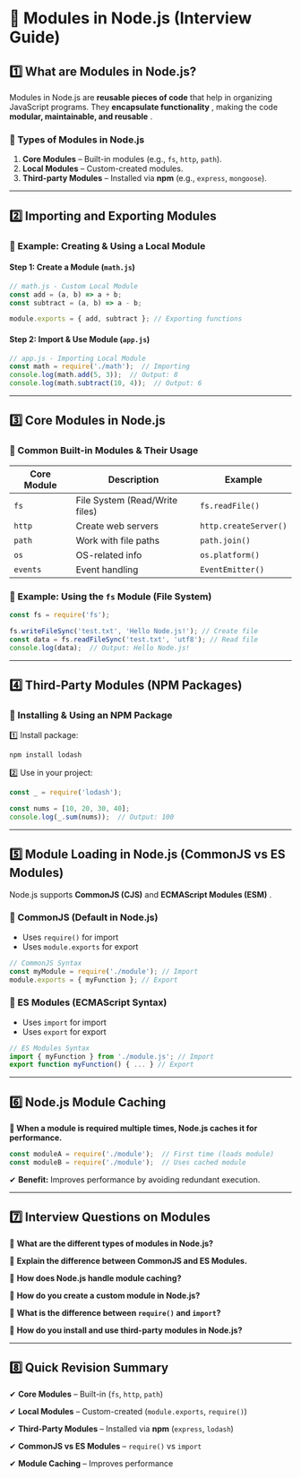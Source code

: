 # **📌 Modules in Node.js (Interview Guide)**

## **1️⃣ What are Modules in Node.js?**

Modules in Node.js are **reusable pieces of code** that help in organizing JavaScript programs. They  **encapsulate functionality** , making the code  **modular, maintainable, and reusable** .

### **🔹 Types of Modules in Node.js**

1. **Core Modules** – Built-in modules (e.g., `fs`, `http`, `path`).
2. **Local Modules** – Custom-created modules.
3. **Third-party Modules** – Installed via **npm** (e.g., `express`, `mongoose`).

---

## **2️⃣ Importing and Exporting Modules**

### **🔹 Example: Creating & Using a Local Module**

#### **Step 1: Create a Module (`math.js`)**

```js
// math.js - Custom Local Module
const add = (a, b) => a + b;
const subtract = (a, b) => a - b;

module.exports = { add, subtract }; // Exporting functions
```

#### **Step 2: Import & Use Module (`app.js`)**

```js
// app.js - Importing Local Module
const math = require('./math');  // Importing
console.log(math.add(5, 3));  // Output: 8
console.log(math.subtract(10, 4));  // Output: 6
```

---

## **3️⃣ Core Modules in Node.js**

### **🔹 Common Built-in Modules & Their Usage**

| Core Module | Description                    | Example                 |
| ----------- | ------------------------------ | ----------------------- |
| `fs`      | File System (Read/Write files) | `fs.readFile()`       |
| `http`    | Create web servers             | `http.createServer()` |
| `path`    | Work with file paths           | `path.join()`         |
| `os`      | OS-related info                | `os.platform()`       |
| `events`  | Event handling                 | `EventEmitter()`      |

### **🔹 Example: Using the `fs` Module (File System)**

```js
const fs = require('fs');

fs.writeFileSync('test.txt', 'Hello Node.js!'); // Create file
const data = fs.readFileSync('test.txt', 'utf8'); // Read file
console.log(data);  // Output: Hello Node.js!
```

---

## **4️⃣ Third-Party Modules (NPM Packages)**

### **🔹 Installing & Using an NPM Package**

1️⃣ Install package:

```sh
npm install lodash
```

2️⃣ Use in your project:

```js
const _ = require('lodash');

const nums = [10, 20, 30, 40];
console.log(_.sum(nums));  // Output: 100
```

---

## **5️⃣ Module Loading in Node.js (CommonJS vs ES Modules)**

Node.js supports **CommonJS (CJS)** and  **ECMAScript Modules (ESM)** .

### **🔹 CommonJS (Default in Node.js)**

* Uses `require()` for import
* Uses `module.exports` for export

```js
// CommonJS Syntax
const myModule = require('./module'); // Import
module.exports = { myFunction }; // Export
```

### **🔹 ES Modules (ECMAScript Syntax)**

* Uses `import` for import
* Uses `export` for export

```js
// ES Modules Syntax
import { myFunction } from './module.js'; // Import
export function myFunction() { ... } // Export
```

---

## **6️⃣ Node.js Module Caching**

**🔹 When a module is required multiple times, Node.js caches it for performance.**

```js
const moduleA = require('./module');  // First time (loads module)
const moduleB = require('./module');  // Uses cached module
```

✔ **Benefit:** Improves performance by avoiding redundant execution.

---

## **7️⃣ Interview Questions on Modules**

🔸 **What are the different types of modules in Node.js?**

🔸 **Explain the difference between CommonJS and ES Modules.**

🔸 **How does Node.js handle module caching?**

🔸 **How do you create a custom module in Node.js?**

🔸 **What is the difference between `require()` and `import`?**

🔸 **How do you install and use third-party modules in Node.js?**

---

## **8️⃣ Quick Revision Summary**

✔ **Core Modules** – Built-in (`fs`, `http`, `path`)

✔ **Local Modules** – Custom-created (`module.exports`, `require()`)

✔ **Third-Party Modules** – Installed via **npm** (`express`, `lodash`)

✔ **CommonJS vs ES Modules** – `require()` vs `import`

✔ **Module Caching** – Improves performance
